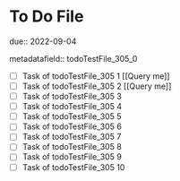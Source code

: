 # To Do File

due:: 2022-09-04

metadatafield:: todoTestFile_305_0

- [ ] Task of todoTestFile_305 1 [[Query me]]
- [ ] Task of todoTestFile_305 2 [[Query me]]
- [ ] Task of todoTestFile_305 3
- [ ] Task of todoTestFile_305 4
- [ ] Task of todoTestFile_305 5
- [ ] Task of todoTestFile_305 6
- [ ] Task of todoTestFile_305 7
- [ ] Task of todoTestFile_305 8
- [ ] Task of todoTestFile_305 9
- [ ] Task of todoTestFile_305 10
